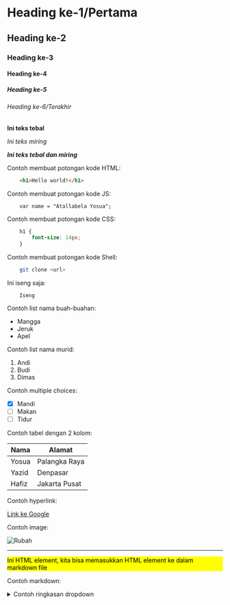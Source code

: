 # Heading ke-1/Pertama

## Heading ke-2

### Heading ke-3

#### Heading ke-4

##### Heading ke-5

###### Heading ke-6/Terakhir

**Ini teks tebal**

_Ini teks miring_

**_Ini teks tebal dan miring_**

Contoh membuat potongan kode HTML:

```html
    <h1>Hello world!</h1>
```

Contoh membuat potongan kode JS:

```JS
    var name = "Atallabela Yosua";
```

Contoh membuat potongan kode CSS:

```css
    h1 {
        font-size: 14px;
    }
```

Contoh membuat potongan kode Shell:

```sh
    git clone <url>
```

Ini iseng saja:

```
    Iseng
```

Contoh list nama buah-buahan:

- Mangga
- Jeruk
- Apel

Contoh list nama murid:

1. Andi
2. Budi
3. Dimas

Contoh multiple choices:

- [x] Mandi
- [ ] Makan
- [ ] Tidur

Contoh tabel dengan 2 kolom:

| Nama  | Alamat        |
| ----- | ------------- |
| Yosua | Palangka Raya |
| Yazid | Denpasar      |
| Hafiz | Jakarta Pusat |

Contoh hyperlink:

[Link ke Google](https://google.com)

Contoh image:

![Rubah](https://justanaivedreamer.files.wordpress.com/2018/07/11.png)

---

<div style="background-color: yellow; color: black;">
    <p>
        Ini HTML element, kita bisa memasukkan HTML element ke dalam markdown file
    </p>
</div>

Contoh markdown:

<details>
    <summary>
        Contoh ringkasan dropdown
    </summary>
    Contoh isi dropdown
</details>
